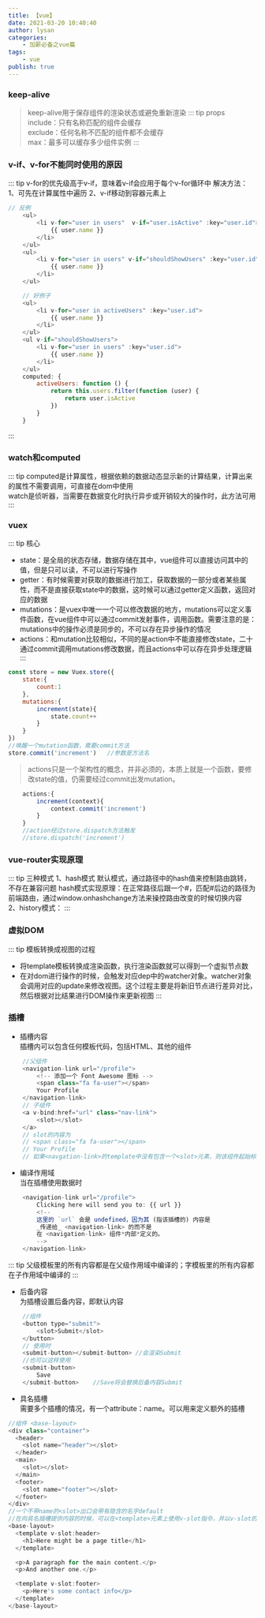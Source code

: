 ```yaml
---
title: 【vue】
date: 2021-03-20 10:40:40
author: lysan
categories:
    - 加薪必备之vue篇
tags:
    - vue
publish: true 
---
```

### keep-alive
>keep-alive用于保存组件的渲染状态或避免重新渲染
::: tip props
include：只有名称匹配的组件会缓存 <br/>
exclude：任何名称不匹配的组件都不会缓存<br/>
max：最多可以缓存多少组件实例
:::
### v-if、v-for不能同时使用的原因
::: tip
    v-for的优先级高于v-if，意味着v-if会应用于每个v-for循环中
    解决方法：1、可先在计算属性中遍历
    2、v-if移动到容器元素上
```js
// 反例
    <ul>
        <li v-for="user in users"  v-if="user.isActive" :key="user.id">
            {{ user.name }}
        </li>
    </ul>
    <ul>
        <li v-for="user in users" v-if="shouldShowUsers" :key="user.id">
            {{ user.name }}
        </li>
    </ul>
```
```js
    // 好例子
    <ul>
        <li v-for="user in activeUsers" :key="user.id">
            {{ user.name }}
        </li>
    </ul>
    <ul v-if="shouldShowUsers">
        <li v-for="user in users" :key="user.id">
            {{ user.name }}
        </li>
    </ul>
    computed: {
        activeUsers: function () {
            return this.users.filter(function (user) {
                return user.isActive
            })
        }
    }
```

:::
### watch和computed
::: tip
computed是计算属性，根据依赖的数据动态显示新的计算结果，计算出来的属性不需要调用，可直接在dom中使用<br/>
watch是侦听器，当需要在数据变化时执行异步或开销较大的操作时，此方法可用
:::
### vuex
::: tip 核心
- state：是全局的状态存储，数据存储在其中，vue组件可以直接访问其中的值，但是只可以读，不可以进行写操作
- getter：有时候需要对获取的数据进行加工，获取数据的一部分或者某些属性，而不是直接获取state中的数据，这时候可以通过getter定义函数，返回对应的数据
- mutations：是vuex中唯一一个可以修改数据的地方，mutations可以定义事件函数，在vue组件中可以通过commit发射事件，调用函数。需要注意的是：mutations中的操作必须是同步的，不可以存在异步操作的情况
- actions：和mutation比较相似，不同的是action中不能直接修改state，二十通过commit调用mutations修改数据，而且actions中可以存在异步处理逻辑
:::
```js
const store = new Vuex.store({
    state:{
        count:1
    },
    mutations:{
        increment(state){
            state.count++
        }
    }
})
//唤醒一个mutation函数，需要commit方法
store.commit('increment')   //参数是方法名
```
>actions只是一个架构性的概念，并非必须的，本质上就是一个函数，要修改state的值，仍需要经过commit出发mutation。
```js
    actions:{
        increment(context){
            context.commit('increment')
        }
    }
    //action经过store.dispatch方法触发
    //store.dispatch('increment')
```
### vue-router实现原理
::: tip 三种模式
1、hash模式
默认模式，通过路径中的hash值来控制路由跳转，不存在兼容问题
hash模式实现原理：在正常路径后跟一个#，匹配#后边的路径为前端路由，通过window.onhashchange方法来操控路由改变的时候切换内容<br>
2、history模式：
:::

### 虚拟DOM
::: tip 模板转换成视图的过程
- 将template模板转换成渲染函数，执行渲染函数就可以得到一个虚拟节点数
- 在对dom进行操作的时候，会触发对应dep中的watcher对象。watcher对象会调用对应的update来修改视图。这个过程主要是将新旧节点进行差异对比，然后根据对比结果进行DOM操作来更新视图
:::

### 插槽
- 插槽内容<br>
插槽内可以包含任何模板代码，包括HTML、其他的组件
```js
    //父组件
    <navigation-link url="/profile">
        <!-- 添加一个 Font Awesome 图标 -->
        <span class="fa fa-user"></span>
        Your Profile
    </navigation-link>
    // 子组件
    <a v-bind:href="url" class="nav-link">
        <slot></slot>
    </a>
    // slot的内容为 
    // <span class="fa fa-user"></span>
    // Your Profile
    // 如果<navgation-link>的template中没有包含一个<slot>元素，则该组件起始标签和结束标签之间的任何内容都会被抛弃
```
- 编译作用域<br>
当在插槽使用数据时
```js
    <navigation-link url="/profile">
        Clicking here will send you to: {{ url }}
        <!--
        这里的 `url` 会是 undefined，因为其 (指该插槽的) 内容是
        _传递给_ <navigation-link> 的而不是
        在 <navigation-link> 组件*内部*定义的。
        -->
    </navigation-link>
```
::: tip
父级模板里的所有内容都是在父级作用域中编译的；字模板里的所有内容都在子作用域中编译的
:::
- 后备内容<br>
为插槽设置后备内容，即默认内容
```js
    //组件
    <button type="submit">
        <slot>Submit</slot>
    </button>
    // 使用时
    <submit-button></submit-button> //会渲染Submit
    //也可以这样使用
    <submit-button>
        Save
    </submit-button>    //Save将会替换后备内容Submit
```
- 具名插槽 <br>
需要多个插槽的情况，<slot>有一个attribute：name。可以用来定义额外的插槽
```js
//组件 <base-layout>
<div class="container">
  <header>
    <slot name="header"></slot>
  </header>
  <main>
    <slot></slot>
  </main>
  <footer>
    <slot name="footer"></slot>
  </footer>
</div>
//一个不带name的<slot>出口会带有隐含的名字default
//在向具名插槽提供内容的时候，可以在<template>元素上使用v-slot指令，并以v-slot的参数的形式提供名称
<base-layout>
  <template v-slot:header>
    <h1>Here might be a page title</h1>
  </template>

  <p>A paragraph for the main content.</p>
  <p>And another one.</p>

  <template v-slot:footer>
    <p>Here's some contact info</p>
  </template>
</base-layout>
```